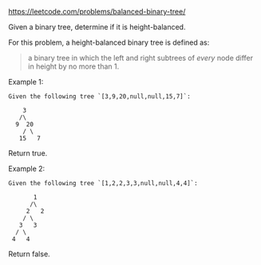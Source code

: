 https://leetcode.com/problems/balanced-binary-tree/

Given a binary tree, determine if it is height-balanced.

For this problem, a height-balanced binary tree is defined as:

> a binary tree in which the left and right subtrees of *every* node differ in height by no more than 1.

Example 1:
```
Given the following tree `[3,9,20,null,null,15,7]`:

    3
   /\
  9  20
    / \
   15   7
```
Return true.

Example 2:
```
Given the following tree `[1,2,2,3,3,null,null,4,4]`:

       1
      /\
     2   2
    / \
   3   3
  / \
 4   4
```
Return false.